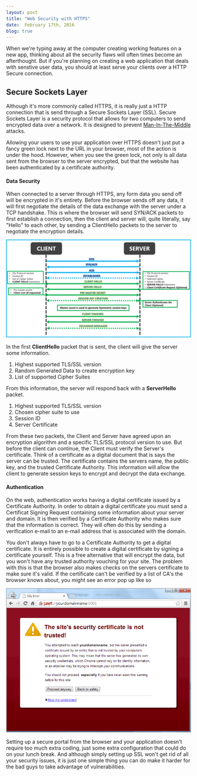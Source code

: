 ```yaml
---
layout: post
title: "Web Security with HTTPS"
date:  February 17th, 2016
blog: true
---
```


When we're typing away at the computer creating working features on a new app, thinking about all the security flaws will often times become an afterthought. But if you're planning on creating a web application that deals with senstive user data, you should at least serve your clients over a HTTP Secure connection.  

## Secure Sockets Layer

Although it's more commonly called HTTPS, it is really just a HTTP connection that is send through a Secure Sockets Layer (SSL). Secure Sockets Layer is a security protocol that allows for two computers to send encrypted data over a network. It is designed to prevent [Man-In-The-Middle](https://en.wikipedia.org/wiki/Man-in-the-middle_attack) attacks. 

Allowing your users to use your application over HTTPS doesn't just put a fancy green lock next to the URL in your browser, most of the action is under the hood. However,  when you see the green lock, not only is all data sent from the browser to the server encrypted, but that the website has been authenticated by a certificate authority. 

#### Data Security

When connected to a server through HTTPS, any form data you send off will be encrypted in it's entirety. Before the browser sends off any data, it will first negotiate the details of the data exchange with the server under a TCP handshake. This is where the browser will send SYN/ACK packets to first establish a connection, then the client and server will, quite literally, say "Hello" to each other, by sending a ClientHello packets to the server to negotiate the encryption details.

![Handshake](/images/ssl-handshake.png)

In the first **ClientHello** packet that is sent, the client will give the server some information. 

1. Highest supported TLS/SSL version
2. Random Generated Data to create encryption key
3. List of supported Cipher Suites

From this information, the server will respond back with a **ServerHello** packet. 

1. Highest supported TLS/SSL version
2. Chosen cipher suite to use 
3. Session ID
4. Server Certificate

From these two packets, the Client and Server have agreed upon an encryption algorithm and a specific TLS/SSL protocol version to use. But before the client can continue, the Client must verify the Server's certificate. Think of a certificate as a digital document that is says the server can be trusted. The certificate contains the servers name, the public key, and the trusted Certificate Authority. This information will allow the client to generate session keys to encrypt and decrypt the data exchange. 

#### Authentication

On the web, authentication works having a digital certificate issued by a Certificate Authority. In order to obtain a digital certificate you must send a Certificat Signing Request containing some information about your server and domain. It is then verified by a Certificate Authority who makes sure that the information is correct. They will often do this by sending a verification e-mail to an e-mail address that is associated with the domain.  

You don't always have to go to a Certificate Authority to get a digital certificate. It is entirely possible to create a digital certificate by signing a certificate yourself. This is a free alternative that will encrypt the data, but you won't have any trusted authority vouching for your site. The problem with this is that the browser also makes checks on the servers certificate to make sure it's valid. If the certificate can't be verified by a list of CA's the browser knows about, you might see an error pop up like so

![Invalid Certificate](/images/not_trusted_certificate.png)

Setting up a secure portal from the browser and your application doesn't require too much extra coding, just some extra configuration that could do on your lunch break. And although simply setting up SSL won't get rid of all your security issues, it is just one simple thing you can do make it harder for the bad guys to take advantage of vulnerabilities.
